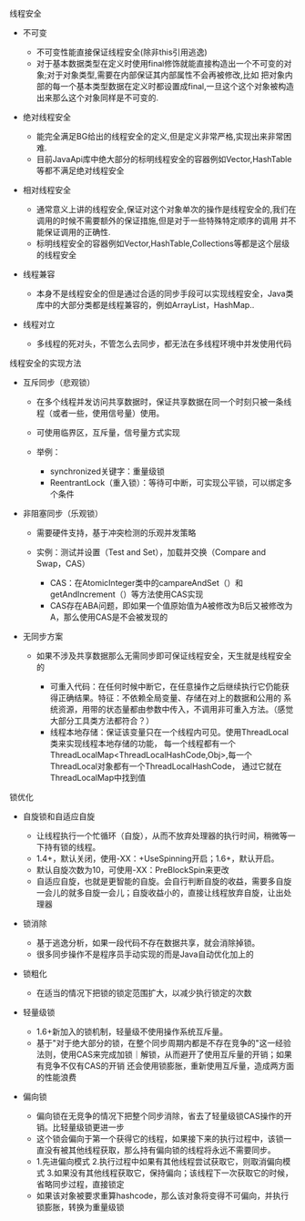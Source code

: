线程安全  

- 不可变  

    - 不可变性能直接保证线程安全(除非this引用逃逸)  
    - 对于基本数据类型在定义时使用final修饰就能直接构造出一个不可变的对象;对于对象类型,需要在内部保证其内部属性不会再被修改,比如
    把对象内部的每一个基本类型数据在定义时都设置成final,一旦这个这个对象被构造出来那么这个对象同样是不可变的.  
    
- 绝对线程安全  

    - 能完全满足BG给出的线程安全的定义,但是定义非常严格,实现出来非常困难.
    - 目前JavaApi库中绝大部分的标明线程安全的容器例如Vector,HashTable等都不满足绝对线程安全  
    
- 相对线程安全  

    - 通常意义上讲的线程安全,保证对这个对象单次的操作是线程安全的,我们在调用的时候不需要额外的保证措施,但是对于一些特殊特定顺序的调用
    并不能保证调用的正确性.
    - 标明线程安全的容器例如Vector,HashTable,Collections等都是这个层级的线程安全

- 线程兼容  

    - 本身不是线程安全的但是通过合适的同步手段可以实现线程安全，Java类库中的大部分类都是线程兼容的，例如ArrayList，HashMap..
    
- 线程对立  

    - 多线程的死对头，不管怎么去同步，都无法在多线程环境中并发使用代码  
    
线程安全的实现方法  

- 互斥同步（悲观锁）  

    - 在多个线程并发访问共享数据时，保证共享数据在同一个时刻只被一条线程（或者一些，使用信号量）使用。
    - 可使用临界区，互斥量，信号量方式实现  
    - 举例：
    
        - synchronized关键字：重量级锁  
        - ReentrantLock（重入锁）：等待可中断，可实现公平锁，可以绑定多个条件
    
- 非阻塞同步（乐观锁）  

    - 需要硬件支持，基于冲突检测的乐观并发策略  
    - 实例：测试并设置（Test and Set），加载并交换（Compare and Swap，CAS）  
        
        - CAS：在AtomicInteger类中的campareAndSet（）和getAndIncrement（）等方法使用CAS实现
        - CAS存在ABA问题，即如果一个值原始值为A被修改为B后又被修改为A，那么使用CAS是不会被发现的  
        
- 无同步方案  

    - 如果不涉及共享数据那么无需同步即可保证线程安全，天生就是线程安全的  
    
        - 可重入代码：在任何时候中断它，在任意操作之后继续执行它仍能获得正确结果。特征：不依赖全局变量、存储在对上的数据和公用的
        系统资源，用带的状态量都由参数中传入，不调用非可重入方法。（感觉大部分工具类方法都符合？）   
        - 线程本地存储：保证该变量只在一个线程内可见。使用ThreadLocal类来实现线程本地存储的功能，
        每一个线程都有一个ThreadLocalMap<ThreadLocalHashCode,Obj>,每一个ThreadLocal对象都有一个ThreadLocalHashCode，
        通过它就在ThreadLocalMap中找到值  
        
锁优化  

- 自旋锁和自适应自旋  

    - 让线程执行一个忙循环（自旋），从而不放弃处理器的执行时间，稍微等一下持有锁的线程。  
    - 1.4+，默认关闭，使用-XX：+UseSpinning开启；1.6+，默认开启。
    - 默认自旋次数为10，可使用-XX：PreBlockSpin来更改  
    - 自适应自旋，也就是更智能的自旋。会自行判断自旋的收益，需要多自旋一会儿的就多自旋一会儿；自旋收益小的，直接让线程放弃自旋，让出处理器  

- 锁消除  

    - 基于逃逸分析，如果一段代码不存在数据共享，就会消除掉锁。  
    - 很多同步操作不是程序员手动实现的而是Java自动优化加上的  
    
- 锁粗化  

    - 在适当的情况下把锁的锁定范围扩大，以减少执行锁定的次数  
    
- 轻量级锁  

    - 1.6+新加入的锁机制，轻量级不使用操作系统互斥量。
    - 基于"对于绝大部分的锁，在整个同步周期内都是不存在竞争的"这一经验法则，使用CAS来完成加锁｜解锁，从而避开了使用互斥量的开销；如果有竞争不仅有CAS的开销
    还会使用锁膨胀，重新使用互斥量，造成两方面的性能浪费  

- 偏向锁  

    - 偏向锁在无竞争的情况下把整个同步消除，省去了轻量级锁CAS操作的开销。比轻量级锁更进一步  
    - 这个锁会偏向于第一个获得它的线程，如果接下来的执行过程中，该锁一直没有被其他线程获取，那么持有偏向锁的线程将永远不需要同步。  
    - 1.先进偏向模式  2.执行过程中如果有其他线程尝试获取它，则取消偏向模式 3.如果没有其他线程获取它，保持偏向；该线程下一次获取它的时候，省略同步过程，直接锁定  
    - 如果该对象被要求重算hashcode，那么该对象将变得不可偏向，并执行锁膨胀，转换为重量级锁